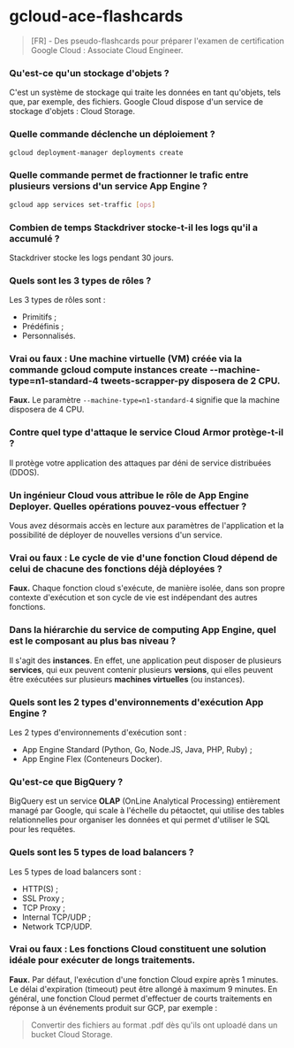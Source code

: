 # gcloud-ace-flashcards
> [FR] - Des pseudo-flashcards pour préparer l'examen de certification Google Cloud : Associate Cloud Engineer.

### Qu'est-ce qu'un stockage d'objets ?

C'est un système de stockage qui traite les données en tant qu'objets, tels que, par exemple, des fichiers. Google Cloud dispose d'un service de stockage d'objets : Cloud Storage.

### Quelle commande déclenche un déploiement ?

```sh
gcloud deployment-manager deployments create
```

### Quelle commande permet de fractionner le trafic entre plusieurs versions d'un service App Engine ?

```sh
gcloud app services set-traffic [ops]
```

  
### Combien de temps Stackdriver stocke-t-il les logs qu'il a accumulé ?

Stackdriver stocke les logs pendant 30 jours.

### Quels sont les 3 types de rôles ?

Les 3 types de rôles sont :
- Primitifs ;
- Prédéfinis ;
- Personnalisés.

### Vrai ou faux : Une machine virtuelle (VM) créée via la commande gcloud compute instances create --machine-type=n1-standard-4 tweets-scrapper-py disposera de 2 CPU.

**Faux.** Le paramètre `--machine-type=n1-standard-4` signifie que la machine disposera de 4 CPU.

### Contre quel type d'attaque le service Cloud Armor protège-t-il ?

Il protège votre application des attaques par déni de service distribuées (DDOS).

### Un ingénieur Cloud vous attribue le rôle de App Engine Deployer. Quelles opérations pouvez-vous effectuer ?

Vous avez désormais accès en lecture aux paramètres de l'application et la possibilité de déployer de nouvelles versions d'un service.

### Vrai ou faux : Le cycle de vie d'une fonction Cloud dépend de celui de chacune des fonctions déjà déployées ?

**Faux.** Chaque fonction cloud s'exécute, de manière isolée, dans son propre contexte d'exécution et son cycle de vie est indépendant des autres fonctions.

### Dans la hiérarchie du service de computing App Engine, quel est le composant au plus bas niveau ?

Il s'agit des **instances**. En effet, une application peut disposer de plusieurs **services**, qui eux peuvent contenir plusieurs **versions**, qui elles peuvent être exécutées sur plusieurs **machines virtuelles** (ou instances).

###  Quels sont les 2 types d'environnements d'exécution App Engine ?

Les 2 types d'environnements d'exécution sont :

- App Engine Standard (Python, Go, Node.JS, Java, PHP, Ruby) ;
- App Engine Flex (Conteneurs Docker).

### Qu'est-ce que BigQuery ?

BigQuery est un service **OLAP** (OnLine Analytical Processing) entièrement managé par Google, qui scale à l'échelle du pétaoctet, qui utilise des tables relationnelles pour organiser les données et qui permet d'utiliser le SQL pour les requêtes.

### Quels sont les 5 types de load balancers ?

Les 5 types de load balancers sont :
- HTTP(S) ;
- SSL Proxy ;
- TCP Proxy ;
- Internal TCP/UDP ;
- Network TCP/UDP.


### Vrai ou faux : Les fonctions Cloud constituent une solution idéale pour exécuter de longs traitements.

**Faux.** Par défaut, l'exécution d'une fonction Cloud expire après 1 minutes. Le délai d'expiration (timeout) peut être allongé à maximum 9 minutes. En général, une fonction Cloud permet d'effectuer de courts traitements en réponse à un événements produit sur GCP, par exemple :

> Convertir des fichiers au format .pdf dès qu'ils ont uploadé dans un bucket Cloud Storage.
